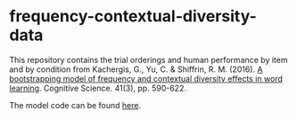 frequency-contextual-diversity-data
===================================

This repository contains the trial orderings and human performance by item and by condition from 
Kachergis, G., Yu, C. & Shiffrin, R. M. (2016). [A bootstrapping model of frequency and contextual diversity effects in word learning](http://onlinelibrary.wiley.com/doi/10.1111/cogs.12353/full). Cognitive Science. 41(3), pp. 590-622. 

The model code can be found [here](https://github.com/kachergis/word_learning_models).
